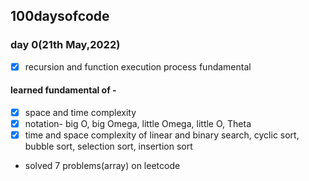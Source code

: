 ## 100daysofcode

### day 0(21th May,2022)
- [x] recursion and function execution process fundamental
#### learned fundamental of -
- [x] space and time complexity
- [x] notation- big O, big Omega, little Omega, little O, Theta
- [x] time and space complexity of linear and binary search, cyclic sort, bubble sort, selection sort, insertion sort
* solved 7 problems(array) on leetcode 
